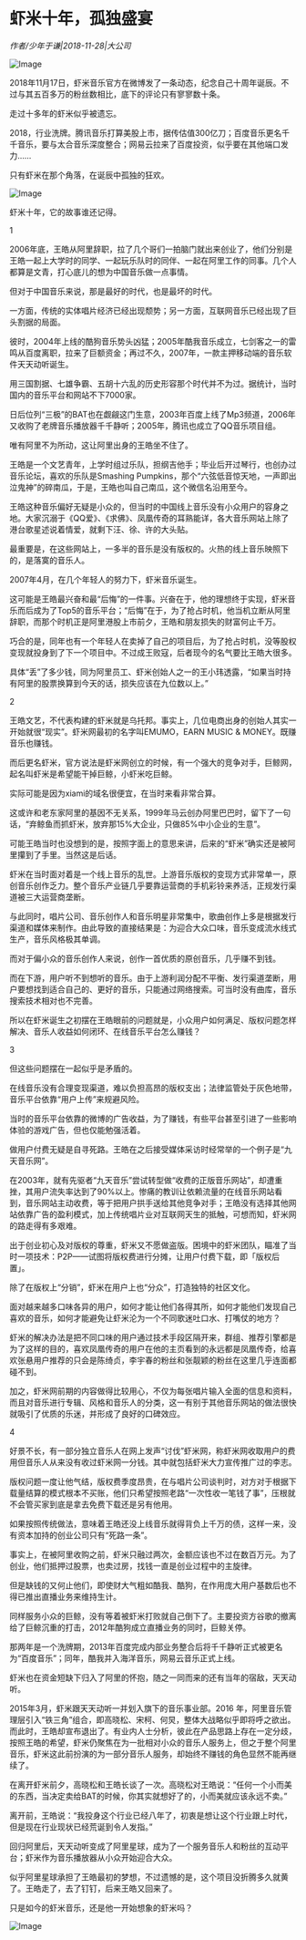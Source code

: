 # 虾米十年，孤独盛宴

*作者/少年于谦|2018-11-28|大公司*

![Image](https://mmbiz.qpic.cn/mmbiz_png/89KlkjcF9iak5dfIiaDIxN7LzEkxOcOxhX7lNBg1nkJ6rCCvYVvDlkzcibzHrZ5CCw4WPvaU3s3FeD1rumWQXStzA/640?wx_fmt=png&tp=webp&wxfrom=5&wx_lazy=1&wx_co=1)

2018年11月17日，虾米音乐官方在微博发了一条动态，纪念自己十周年诞辰。不过与其五百多万的粉丝数相比，底下的评论只有寥寥数十条。

走过十多年的虾米似乎被遗忘。

2018，行业洗牌。腾讯音乐打算美股上市，据传估值300亿刀；百度音乐更名千千音乐，要与太合音乐深度整合；网易云拉来了百度投资，似乎要在其他端口发力……

只有虾米在那个角落，在诞辰中孤独的狂欢。

![Image](https://mmbiz.qpic.cn/mmbiz_png/89KlkjcF9iak5dfIiaDIxN7LzEkxOcOxhXrE9RKHkXx7zLAJuQAES2GWHkTyrrkEZDGd8upKoXNehInzvaOuRtdA/640?wx_fmt=png&tp=webp&wxfrom=5&wx_lazy=1&wx_co=1)

虾米十年，它的故事谁还记得。

1

2006年底，王皓从阿里辞职，拉了几个哥们一拍脑门就出来创业了，他们分别是王皓一起上大学时的同学、一起玩乐队时的同伴、一起在阿里工作的同事。几个人都算是文青，打心底儿的想为中国音乐做一点事情。

但对于中国音乐来说，那是最好的时代，也是最坏的时代。

一方面，传统的实体唱片经济已经出现颓势；另一方面，互联网音乐已经出现了巨头割据的局面。

彼时，2004年上线的酷狗音乐势头凶猛；2005年酷我音乐成立，七剑客之一的雷鸣从百度离职，拉来了巨额资金；再过不久，2007年，一款主押移动端的音乐软件天天动听诞生。

用三国割据、七雄争霸、五胡十六乱的历史形容那个时代并不为过。据统计，当时国内的音乐平台和网站不下7000家。

日后位列“三极”的BAT也在觑觎这门生意，2003年百度上线了Mp3频道，2006年又收购了老牌音乐播放器千千静听；2005年，腾讯也成立了QQ音乐项目组。

唯有阿里不为所动，这让阿里出身的王皓坐不住了。

王皓是一个文艺青年，上学时组过乐队，担纲吉他手；毕业后开过琴行，也创办过音乐论坛，喜欢的乐队是Smashing Pumpkins，那个“六弦低音惊天地，一声即出泣鬼神”的碎南瓜，于是，王皓也叫自己南瓜，这个微信名沿用至今。

王皓这种音乐偏好无疑是小众的，但当时的中国线上音乐没有小众用户的容身之地。大家沉溺于《QQ爱》、《求佛》、凤凰传奇的耳熟能详，各大音乐网站上除了港台歌星述说着情爱，就剩下汪、徐、许的大头贴。

最重要是，在这些网站上，一多半的音乐是没有版权的。火热的线上音乐映照下的，是落寞的音乐人。

2007年4月，在几个年轻人的努力下，虾米音乐诞生。

这可能是王皓最兴奋和最“后悔”的一件事。兴奋在于，他的理想终于实现，虾米音乐而后成为了Top5的音乐平台；“后悔”在于，为了抢占时机，他当机立断从阿里辞职，而那个时机正是阿里港股上市前夕，王皓和朋友损失的财富何止千万。

巧合的是，同年也有一个年轻人在卖掉了自己的项目后，为了抢占时机，没等股权变现就投身到了下一个项目中。不过成王败寇，后者现今的名气要比王皓大很多。

具体“丢”了多少钱，同为阿里员工、虾米创始人之一的王小玮透露，“如果当时持有阿里的股票换算到今天的话，损失应该在九位数以上。”

2

王皓文艺，不代表构建的虾米就是乌托邦。事实上，几位电商出身的创始人其实一开始就很“现实”。虾米网最初的名字叫EMUMO，EARN MUSIC & MONEY。既赚音乐也赚钱。

而后更名虾米，官方说法是虾米网创立的时候，有一个强大的竞争对手，巨鲸网，起名叫虾米是希望能干掉巨鲸，小虾米吃巨鲸。

实际可能是因为xiami的域名很便宜，在当时来看非常合算。

这或许和老东家阿里的基因不无关系，1999年马云创办阿里巴巴时，留下了一句话，“弃鲸鱼而抓虾米，放弃那15%大企业，只做85%中小企业的生意”。

可能王皓当时也没想到的是，按照字面上的意思来讲，后来的“虾米”确实还是被阿里攥到了手里。当然这是后话。

虾米在当时面对着是一个线上音乐的乱世。上游音乐版权的变现方式非常单一，原创音乐创作乏力。整个音乐产业链几乎要靠运营商的手机彩铃来养活，正规发行渠道被三大运营商垄断。

与此同时，唱片公司、音乐创作人和音乐明星非常集中，歌曲创作上多是根据发行渠道和媒体来制作。由此导致的直接结果是：为迎合大众口味，音乐变成流水线式生产，音乐风格极其单调。

而对于偏小众的音乐创作人来说，创作一首优质的原创音乐，几乎赚不到钱。

而在下游，用户听不到想听的音乐。由于上游利润分配不平衡、发行渠道垄断，用户要想找到适合自己的、更好的音乐，只能通过网络搜索。可当时没有曲库，音乐搜索技术相对也不完善。

所以在虾米诞生之初摆在王皓眼前的问题就是，小众用户如何满足、版权问题怎样解决、音乐人收益如何闭环、在线音乐平台怎么赚钱？

3

但这些问题摆在一起似乎是矛盾的。

在线音乐没有合理变现渠道，难以负担高昂的版权支出；法律监管处于灰色地带，音乐平台依靠“用户上传”来规避风险。

当时的音乐平台依靠的微博的广告收益，为了赚钱，有些平台甚至引进了一些影响体验的游戏广告，但也仅能勉强活着。

做用户付费无疑是自寻死路。王皓在之后接受媒体采访时经常举的一个例子是“九天音乐网”。

在2003年，就有先驱者“九天音乐”尝试转型做“收费的正版音乐网站”，却遭重挫，其用户流失率达到了90%以上。惨痛的教训让依赖流量的在线音乐网站看到，音乐网站主动收费，等于把用户拱手送给其他竞争对手；王皓没有选择其他网站依靠广告的盈利模式，加上传统唱片业对互联网天生的抵触，可想而知，虾米网的路走得有多艰难。

出于创业初心及对版权的尊重，虾米又不愿做盗版。困境中的虾米团队，瞄准了当时一项技术：P2P——试图将版权费进行分摊，让用户付费下载，即「版权后置」。

除了在版权上“分销”，虾米在用户上也“分众”，打造独特的社区文化。

面对越来越多口味各异的用户，如何才能让他们各得其所，如何才能他们发现自己喜欢的音乐，如何才能避免让虾米沦为一个不同歌迷吐口水、打嘴仗的地方？

虾米的解决办法是把不同口味的用户通过技术手段区隔开来，群组、推荐引擎都是为了这样的目的，喜欢凤凰传奇的用户在他的主页看到的永远都是凤凰传奇，给喜欢张悬用户推荐的只会是陈绮贞，李宇春的粉丝和张靓颖的粉丝在这里几乎连面都碰不到。

加之，虾米网前期的内容做得比较用心，不仅为每张唱片输入全面的信息和资料，而且对音乐进行专辑、风格和音乐人的分类，这一有别于其他音乐网站的做法很快就吸引了优质的乐迷，并形成了良好的口碑效应。

4

好景不长，有一部分独立音乐人在网上发声“讨伐”虾米网，称虾米网收取用户的费用但音乐人从来没有收过虾米网一分钱。其中就包括虾米大力宣传推广过的李志。

版权问题一度让他气结，版权费季度昂贵，在与唱片公司谈判时，对方对于根据下载量结算的模式根本不买账，他们只希望按照老路“一次性收一笔钱了事”，压根就不会管买家到底是拿去免费下载还是另有他用。

如果按照传统做法，意味着王皓还没上线音乐就得背负上千万的债，这样一来，没有资本加持的创业公司只有“死路一条”。

事实上，在被阿里收购之前，虾米只融过两次，金额应该也不过在数百万元。为了创业，他们抵押过股票，也卖过房，找钱一直是创业过程中的主旋律。

但是缺钱的又何止他们，即使财大气粗如酷我、酷狗，在作用庞大用户基数后也不得已推出直播业务来维持生计。

同样服务小众的巨鲸，没有等着被虾米打败就自己倒下了。主要投资方谷歌的撤离给了巨鲸沉重的打击，2012年酷狗成立直播业务的同时，巨鲸关停。

那两年是一个洗牌期，2013年百度完成内部业务整合后将千千静听正式被更名为“百度音乐”；同年，酷我并入海洋音乐，网易云音乐正式上线。

虾米也在资金短缺下归入了阿里的怀抱，随之一同而来的还有当年的宿敌，天天动听。

2015年3月，虾米跟天天动听一并划入旗下的音乐事业部。2016 年，阿里音乐管理层引入“铁三角”组合，即高晓松、宋柯、何炅，整体大战略似乎即将呼之欲出。而此时，王皓却宣布退出了。有业内人士分析，彼此在产品思路上存在一定分歧，按照王皓的希望，虾米仍聚焦在为一批相对小众的音乐人服务上，但之于整个阿里音乐，虾米这此前扮演的为一部分音乐人服务，却始终不赚钱的角色显然不能再继续了。

在离开虾米前夕，高晓松和王皓长谈了一次。高晓松对王皓说：“任何一个小而美的东西，当决定卖给BAT的时候，你其实就想好了的，小而美就应该永远不卖。”

离开前，王皓说：“我投身这个行业已经八年了，初衷是想让这个行业跟上时代，但是现在行业现状已经荒诞到令人发指。”

回归阿里后，天天动听变成了阿里星球，成为了一个服务音乐人和粉丝的互动平台；虾米作为音乐播放器从小众开始迎合大众。

似乎阿里星球承担了王皓最初的梦想，不过遗憾的是，这个项目没折腾多久就黄了。王皓走了，去了钉钉，后来王皓又回来了。

只是如今的虾米音乐，还是他一开始想象的虾米吗？

![Image](https://mmbiz.qpic.cn/mmbiz_jpg/89KlkjcF9iak5dfIiaDIxN7LzEkxOcOxhXg0vnicmz64MDzQNzfCSvJn6AJEOfBXWJ5efn44F6DEDzZ8m0ZoAjg5w/640?wx_fmt=jpeg&tp=webp&wxfrom=5&wx_lazy=1&wx_co=1)

